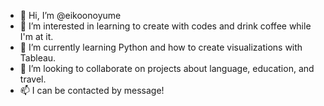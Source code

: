 - 👋 Hi, I’m @eikoonoyume
- 👀 I’m interested in learning to create with codes and drink coffee while I'm at it.
- 🌱 I’m currently learning Python and how to create visualizations with Tableau.
- 💞️ I’m looking to collaborate on projects about language, education, and travel.
- 📫 I can be contacted by message!

<!---
eikoonoyume/eikoonoyume is a ✨ special ✨ repository because its `README.md` (this file) appears on your GitHub profile.
You can click the Preview link to take a look at your changes.
--->
